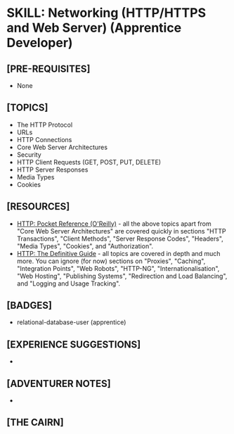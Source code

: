 # SKILL: Networking (HTTP/HTTPS and Web Server) (Apprentice Developer)

## [PRE-REQUISITES]
  * None

## [TOPICS]
  * The HTTP Protocol
  * URLs
  * HTTP Connections
  * Core Web Server Architectures
  * Security
  * HTTP Client Requests (GET, POST, PUT, DELETE)
  * HTTP Server Responses
  * Media Types
  * Cookies

## [RESOURCES]
  * [HTTP: Pocket Reference (O'Reilly)](https://www.safaribooksonline.com/library/view/http-pocket-reference/1565928628/) - all the above topics apart from "Core Web Server Architectures" are covered quickly in sections "HTTP Transactions", "Client Methods", "Server Response Codes", "Headers", "Media Types", "Cookies", and "Authorization".
  * [HTTP: The Definitive Guide](https://www.safaribooksonline.com/library/view/http-the-definitive/1565925092) - all topics are covered in depth and much more.  You can ignore (for now) sections on "Proxies", "Caching", "Integration Points", "Web Robots", "HTTP-NG", "Internationalisation", "Web Hosting", "Publishing Systems", "Redirection and Load Balancing", and "Logging and Usage Tracking".

## [BADGES]
  * relational-database-user (apprentice)

## [EXPERIENCE SUGGESTIONS]
  *  

## [ADVENTURER NOTES]
  * 

## [THE CAIRN]
